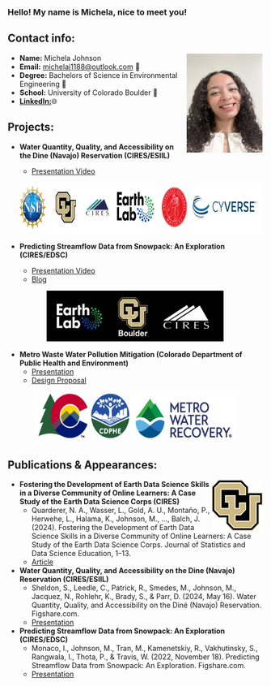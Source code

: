 ### Hello! My name is Michela, nice to meet you! 





## Contact info:
<img src="headshot.jpg" width="150" height= "195" img align="right"/>

- **Name:** Michela Johnson
- **Email:** michelaj1188@outlook.com 📩
- **Degree:** Bachelors of Science in Environmental Engineering 🍃
- **School:** University of Colorado Boulder 🐃
- [**LinkedIn:**](linkedin.com/in/michela-johnson-363545217)🌐



## Projects:
- **Water Quantity, Quality, and Accessibility on the Dine (Navajo) Reservation (CIRES/ESIIL)**
    - [Presentation Video](https://www.youtube.com/watch?v=I8ltH6REyzo)

   <p align="center">
      <img src="LogoESIIL.JPG" 
        Height = "100" Width = "600" />

- **Predicting Streamflow Data from Snowpack: An Exploration (CIRES/EDSC)**
    - [Presentation Video](https://www.youtube.com/watch?v=w3hB6zGFr-Q&ab_channel=EarthLabCUBoulder) 
    - [Blog](https://earthlab.colorado.edu/blog/predicting-streamflow-data-snowpack-exploration)
  
 <p align="center">
      <img src="EarthLab.JPG" 
        Height = "100" Width = "350" />
          
- **Metro Waste Water Pollution Mitigation (Colorado Department of Public Health and Environment)**
     - [Presentation](https://drive.google.com/file/d/1aSRuz1rF5L0bGvu2tux_wTd0l6bRyhEj/view?usp=sharing)
     - [Design Proposal](https://drive.google.com/file/d/1G-6rgwWbJJHqQt3QZHuGDj1wC-FZci6y/view)
  
 <p align="center">
       <img src="LogoMWW.JPG" 
        Height = "100" Width = "400" />







## Publications & Appearances:
 <img src="CULogo.jpg" 
        Height = "100" Width = "100" img align="right"/>
- **Fostering the Development of Earth Data Science Skills in a Diverse Community of Online Learners: A Case Study of the Earth Data Science Corps (CIRES)**
    - Quarderer, N. A., Wasser, L., Gold, A. U., Montaño, P., Herwehe, L., Halama, K., Johnson, M., ..., Balch, J. (2024). Fostering the Development of Earth Data Science Skills in a Diverse Community of Online Learners: A Case Study of the Earth Data Science Corps. Journal of Statistics and Data Science Education, 1–13.
    - [Article](https://www.tandfonline.com/doi/full/10.1080/26939169.2024.2362886)
- **Water Quantity, Quality, and Accessibility on the Dine (Navajo) Reservation (CIRES/ESIIL)**
    - Sheldon, S., Leedle, C., Patrick, R., Smedes, M., Johnson, M., Jacquez, N., Rohlehr, K., Brady, S., & Parr, D. (2024, May 16). Water Quantity, Quality, and Accessibility on the Diné (Navajo) Reservation. Figshare.com.
    - [Presentation](https://doi.org/10.6084/m9.figshare.25843900.v1)
- **Predicting Streamflow Data from Snowpack: An Exploration (CIRES/EDSC)**
    - Monaco, I., Johnson, M., Tran, M., Kamenetskiy, R., Vakhutinsky, S., Rangwala, I., Thota, P., & Travis, W. (2022, November 18). Predicting Streamflow Data from Snowpack: An Exploration. Figshare.com.
    - [Presentation]( https://doi.org/10.6084/m9.figshare.21583491.v2 )
   

